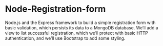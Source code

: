 # Node-Registration-form
 Node.js and the Express framework to build a simple registration form with basic validation, which persists its data to a MongoDB database. We’ll add a view to list successful registration, which we’ll protect with basic HTTP authentication, and we’ll use Bootstrap to add some styling. 

